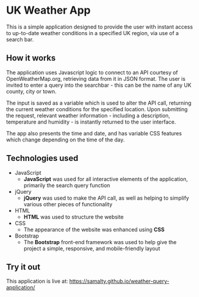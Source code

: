 # UK Weather App

This is a simple application designed to provide the user with instant access to up-to-date 
weather conditions in a specified UK region, via use of a search bar.

## How it works

The application uses Javascript logic to connect to an API courtesy of OpenWeatherMap.org, 
retrieving data from it in JSON format. The user is invited to enter a query into the 
searchbar - this can be the name of any UK county, city or town. 

The input is saved as a variable which is used to alter the API call, returning the current 
weather conditions for the specified location. Upon submitting the request, relevant weather 
information - including a description, temperature and humidity - is instantly returned to 
the user interface.

The app also presents the time and date, and has variable CSS features which change depending 
on the time of the day.

## Technologies used

- JavaScript
	- **JavaScript** was used for all interactive elements of the application, primarily the search query function
- jQuery
	- **jQuery** was used to make the API call, as well as helping to simplify various other pieces of functionality 
- HTML
    - **HTML** was used to structure the website
- CSS
    - The appearance of the website was enhanced using **CSS**
- Bootstrap
	- The **Bootstrap** front-end framework was used to help give the project a simple, responsive, and mobile-friendly layout

## Try it out

This application is live at: https://samalty.github.io/weather-query-application/
